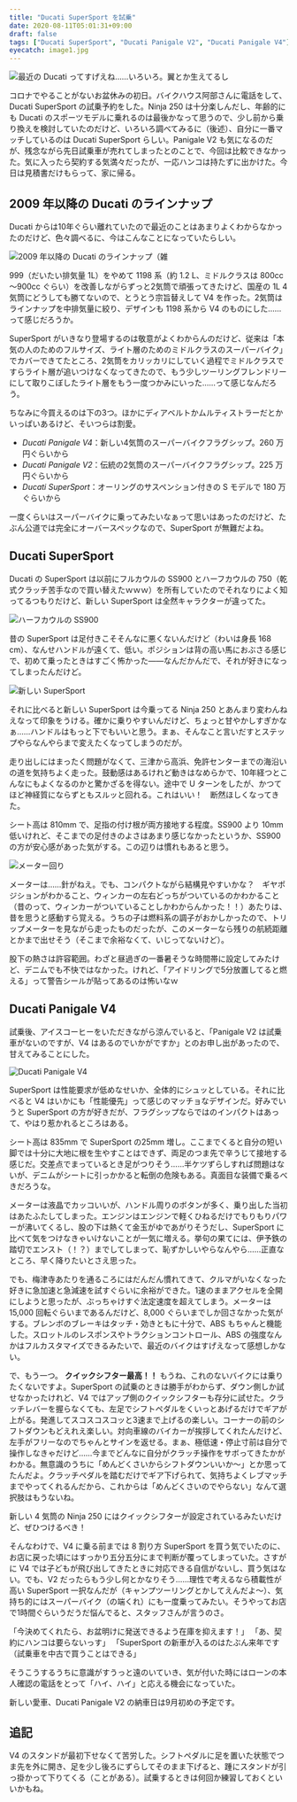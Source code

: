 ```yaml
---
title: "Ducati SuperSport を試乗"
date: 2020-08-11T05:01:31+09:00
draft: false
tags: ["Ducati SuperSport", "Ducati Panigale V2", "Ducati Panigale V4"]
eyecatch: image1.jpg
---
```

![最近の Ducati ってすげえね……いろいろ。翼とか生えてるし](image1.jpg)

コロナでやることがないお盆休みの初日。バイクハウス阿部さんに電話をして、Ducati SuperSport の試乗予約をした。Ninja 250 は十分楽しんだし、年齢的にも Ducati のスポーツモデルに乗れるのは最後かなって思うので、少し前から乗り換えを検討していたのだけど、いろいろ調べてみるに（後述）、自分に一番マッチしているのは Ducati SuperSport らしい。Panigale V2 も気になるのだが、残念ながら先日試乗車が売れてしまったとのことで、今回は比較できなかった。気に入ったら契約する気満々だったが、一応ハンコは持たずに出かけた。今日は見積書だけもらって、家に帰る。

## 2009 年以降の Ducati のラインナップ

Ducati からは10年ぐらい離れていたので最近のことはあまりよくわからなかったのだけど、色々調べるに、今はこんなことになっていたらしい。

![2009 年以降の Ducati のラインナップ（雑](image2.png)

999（だいたい排気量 1L）をやめて 1198 系（約 1.2 L、ミドルクラスは 800cc～900cc ぐらい）を改善しながらずっと2気筒で頑張ってきたけど、国産の 1L 4気筒にどうしても勝てないので、とうとう宗旨替えして V4 を作った。2気筒はラインナップを中排気量に絞り、デザインも 1198 系から V4 のものにした……って感じだろうか。

SuperSport がいきなり登場するのは敬意がよくわからんのだけど、従来は「本気の人のためのフルサイズ、ライト層のためのミドルクラスのスーパーバイク」でカバーできてたところ、2気筒をカリッカリにしていく過程でミドルクラスですらライト層が追いつけなくなってきたので、もう少しツーリングフレンドリーにして取りこぼしたライト層をもう一度つかみにいった……って感じなんだろう。

ちなみに今買えるのは下の3つ。ほかにディアベルトかムルティストラーだとかいっぱいあるけど、そいつらは割愛。

- *Ducati Panigale V4*：新しい4気筒のスーパーバイクフラグシップ。260 万円ぐらいから
- *Ducati Panigale V2*：伝統の2気筒のスーパーバイクフラグシップ。225 万円ぐらいから
- *Ducati SuperSport*：オーリングのサスペンション付きの S モデルで 180 万ぐらいから

一度くらいはスーパーバイクに乗ってみたいなぁって思いはあったのだけど、たぶん公道では完全にオーバースペックなので、SuperSport が無難だよね。

## Ducati SuperSport

Ducati の SuperSport は以前にフルカウルの SS900 とハーフカウルの 750（乾式クラッチ苦手なので買い替えたｗｗｗ）を所有していたのでそれなりによく知ってるつもりだけど、新しい SuperSport は全然キャラクターが違ってた。

![ハーフカウルの SS900](image3.jpg)

昔の SuperSport は足付きこそそんなに悪くないんだけど（わいは身長 168 cm）、なんせハンドルが遠くて、低い。ポジションは背の高い馬におぶさる感じで、初めて乗ったときはすごく怖かった――なんだかんだで、それが好きになってしまったんだけど。

![新しい SuperSport](image4.jpg)

それに比べると新しい SuperSport は今乗ってる Ninja 250 とあんまり変わんねえなって印象をうける。確かに乗りやすいんだけど、ちょっと甘やかしすぎかなぁ……ハンドルはもっと下でもいいと思う。まぁ、そんなこと言いだすとステップやらなんやらまで変えたくなってしまうのだが。

走り出しにはまったく問題がなくて、三津から高浜、免許センターまでの海沿いの道を気持ちよく走った。鼓動感はあるけれど動きはなめらかで、10年経つとこんなにもよくなるのかと驚かざるを得ない。途中で U ターンをしたが、かつてほど神経質にならずともスルッと回れる。これはいい！　断然ほしくなってきた。

シート高は 810mm で、足指の付け根が両方接地する程度。SS900 より 10mm 低いけれど、そこまでの足付きのよさはあまり感じなかったというか、SS900 の方が安心感があった気がする。この辺りは慣れもあると思う。

![メーター回り](image5.jpg)

メーターは……針がねえ。でも、コンパクトながら結構見やすいかな？　ギヤポジションがわかること、ウィンカーの左右どっちがついているのかわかること（昔のって、ウィンカーがついていることしかわからんかった！！）あたりは、昔を思うと感動すら覚える。うちの子は燃料系の調子がおかしかったので、トリップメーターを見ながら走ったものだったが、このメーターなら残りの航続距離とかまで出せそう（そこまで余裕なくて、いじってないけど）。

股下の熱さは許容範囲。わざと昼過ぎの一番暑そうな時間帯に設定してみたけど、デニムでも不快ではなかった。けれど、「アイドリングで5分放置してると燃える」って警告シールが貼ってあるのは怖いなｗ

## Ducati Panigale V4

試乗後、アイスコーヒーをいただきながら涼んでいると、「Panigale V2 は試乗車がないのですが、V4 はあるのでいかがですか」とのお申し出があったので、甘えてみることにした。

![Ducati Panigale V4](image6.jpg)

SuperSport は性能要求が低めなせいか、全体的にシュッとしている。それに比べると V4 はいかにも「性能優先」って感じのマッチョなデザインだ。好みでいうと SuperSport の方が好きだが、フラグシップならではのインパクトはあって、やはり惹かれるところはある。

シート高は 835mm で SuperSport の25mm 増し。ここまでくると自分の短い脚では十分に大地に根を生やすことはできず、両足のつま先で辛うじて接地する感じだ。交差点でまっているとき足がつりそう……半ケツずらしすれば問題はないが、デニムがシートに引っかかると転倒の危険もある。真面目な装備で乗るべきだろうな。

メーターは液晶でカッコいいが、ハンドル周りのボタンが多く、乗り出した当初はあたふたしてしまった。エンジンはエンジンで軽くひねるだけでもりもりパワーが沸いてくるし、股の下は熱くて金玉がゆであがりそうだし、SuperSport に比べて気をつけなきゃいけないことが一気に増える。挙句の果てには、伊予鉄の踏切でエンスト（！？）までしてしまって、恥ずかしいやらなんやら……正直なところ、早く降りたいとさえ思った。

でも、梅津寺あたりを通るころにはだんだん慣れてきて、クルマがいなくなった好きに急加速と急減速を試すぐらいに余裕ができた。1速のままアクセルを全開にしようと思ったが、ぶっちゃけすぐ法定速度を超えてしまう。メーターは 15,000 回転ぐらいまであるんだけど、8,000 ぐらいまでしか回さなかった気がする。ブレンボのブレーキはタッチ・効きともに十分で、ABS もちゃんと機能した。スロットルのレスポンスやトラクションコントロール、ABS の強度なんかはフルカスタマイズできるみたいで、最近のバイクはすげえなって感想しかない。

で、もう一つ。 **クイックシフター最高！！** もうね、これのないバイクには乗りたくないですよ。SuperSport の試乗のときは勝手がわからず、ダウン側しか試せなかったけれど、V4 ではアップ側のクイックシフターも存分に試せた。クラッチレバーを握らなくても、左足でシフトペダルをくいっとあげるだけでギアが上がる。発進してスコスコスコッと3速まで上げるの楽しい。コーナーの前のシフトダウンもどえれえ楽しい。対向車線のバイカーが挨拶してくれたんだけど、左手がフリーなのでちゃんとサインを返せる。まぁ、極低速・停止寸前は自分で操作しなきゃだけど……今までどんなに自分がクラッチ操作をサボってきたかがわかる。無意識のうちに「めんどくさいからシフトダウンいいか～」とか思ってたんだよ。クラッチペダルを踏むだけでギア下げられて、気持ちよくレブマッチまでやってくれるんだから、これからは「めんどくさいのでやらない」なんて選択肢はもうないね。

新しい 4 気筒の Ninja 250 にはクイックシフターが設定されているみたいだけど、ぜひつけるべき！

そんなわけで、V4 に乗る前までは 8 割り方 SuperSport を買う気でいたのに、お店に戻った頃にはすっかり五分五分にまで判断が覆ってしまっていた。さすがに V4 では子どもが飛び出してきたときに対応できる自信がないし、買う気はない。でも、V2 だったらもう少し何とかなりそう……理性で考えるなら積載性が高い SuperSport 一択なんだが（キャンプツーリングとかしてえんだよ～）、気持ち的にはスーパーバイク（の端くれ）にも一度乗ってみたい。そうやってお店で1時間ぐらいうだうだ悩んでると、スタッフさんが言うのさ。

「今決めてくれたら、お盆明けに発送できるよう在庫を抑えます！」
「あ、契約にハンコは要らないっす」
「SuperSport の新車が入るのはたぶん来年です（試乗車を中古で買うことはできる」

そうこうするうちに意識がすうっと遠のいていき、気が付いた時にはローンの本人確認の電話をとって「ハイ、ハイ」と応える機会になっていた。

新しい愛車、Ducati Panigale V2 の納車日は9月初めの予定です。

## 追記

V4 のスタンドが最初下せなくて苦労した。シフトペダルに足を置いた状態でつま先を外に開き、足を少し後ろにずらしてそのまま下げると、踵にスタンドが引っ掛かって下りてくる（ことがある）。試乗するときは何回か練習しておくといいかもね。